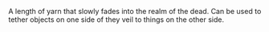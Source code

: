 A length of yarn that slowly fades into the realm of the dead. Can be used to tether objects on one side of they veil to things on the other side.